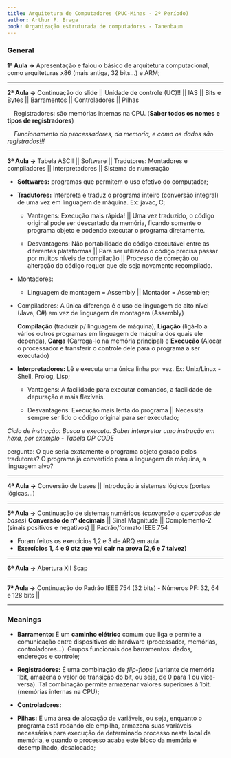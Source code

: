```yaml
---
title: Arquitetura de Computadores (PUC-Minas - 2º Período)
author: Arthur P. Braga
book: Organização estruturada de computadores - Tanenbaum
---
```


### General

**1ª Aula ->** Apresentação e falou o básico de arquitetura computacional, como arquiteturas x86 (mais antiga, 32 bits...) e ARM;

---

**2ª Aula ->** Continuação do slide || Unidade de controle (UC)!! || IAS || Bits e Bytes || Barramentos || Controladores || Pilhas

    Registradores: são memórias internas na CPU. (**Saber todos os nomes e tipos de registradores**)

    *Funcionamento do processadores, da memoria, e como os dados são registrados!!!*

---

**3ª Aula ->** Tabela ASCII || Software || Tradutores: Montadores e compiladores || Interpretadores || Sistema de numeração

- **Softwares:** programas que permitem o uso efetivo do computador;

- **Tradutores:** Interpreta e traduz o programa inteiro (conversão integral) de uma vez em linguagem de máquina. Ex: javac, C;
  
  - Vantagens: Execução mais rápida! || Uma vez traduzido, o código original pode ser descartado da memória, ficando somente o programa objeto e podendo executar o programa diretamente. 
  
  - Desvantagens: Não portabilidade do código executável entre as diferentes plataformas || Para ser utilizado o código precisa passar por muitos níveis de compilação || Processo de correção ou alteração do código requer que ele seja novamente recompilado.

- Montadores: 
  
  - Linguagem de montagem = Assembly || Montador = Assembler;

- Compiladores: A única diferença é o uso de linguagem de alto nível (Java, C#) em vez de linguagem de montagem (Assembly)
  
  **Compilação** (traduzir p/ linguagem de máquina), **Ligação** (ligá-lo a vários outros programas em linguagem de máquina dos quais ele dependa), **Carga** (Carrega-lo na memória principal) e **Execução** (Alocar o processador e transferir o controle dele para o programa a ser executado)

- **Interpretadores:** Lê e executa uma única linha por vez. Ex: Unix/Linux - Shell, Prolog, Lisp; 
  
  - Vantagens: A facilidade para executar comandos, a facilidade de depuração e mais flexíveis.
  
  - Desvantagens: Execução mais lenta do programa || Necessita sempre ser lido o código original para ser executado;

*Ciclo de instrução: Busca e executa. Saber interpretar uma instrução em hexa, por exemplo - Tabela OP CODE*

pergunta: O que seria exatamente o programa objeto gerado pelos tradutores? O programa já convertido para a linguagem de máquina, a linguagem alvo?

---

**4ª Aula ->** Conversão de bases || Introdução à sistemas lógicos (portas lógicas...)

---

**5ª Aula ->** Continuação de sistemas numéricos (*conversão e operações de bases*) **Conversão de nº decimais** || Sinal Magnitude || Complemento-2 (sinais positivos e negativos) || Padrão/formato IEEE 754

- Foram feitos os exercícios 1,2 e 3 de ARQ em aula
- **Exercícios 1, 4 e 9 ctz que vai cair na prova (2,6 e 7 talvez)**

---

**6ª Aula ->** Abertura XII Scap

---

**7ª Aula ->** Continuação do Padrão IEEE 754 (32 bits) - Números PF: 32, 64 e 128 bits || 

---

### Meanings

- **Barramento:** É um **caminho elétrico** comum que liga e permite a comunicação entre dispositivos de hardware (processador, memórias, controladores...). Grupos funcionais dos barramentos: dados, endereços e controle; 

- **Registradores:** É uma combinação de *flip-flops* (variante de memória 1bit, amazena o valor de transição do bit, ou seja, de 0 para 1 ou vice-versa). Tal combinação permite armazenar valores superiores à 1bit. (memórias internas na CPU);

- **Controladores:** 

- **Pilhas:** É uma área de alocação de variáveis, ou seja, enquanto o programa está rodando ele empilha, armazena suas variáveis necessárias para execução de determinado processo neste local da memória, e quando o processo acaba este bloco da memória é desempilhado, desalocado; 
